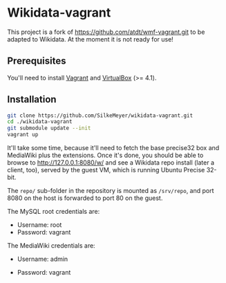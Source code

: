 Wikidata-vagrant
===========

This project is a fork of https://github.com/atdt/wmf-vagrant.git to be adapted to Wikidata. At the moment it is not ready for use!

## Prerequisites ##

You'll need to install [Vagrant][0] and [VirtualBox][1] (>= 4.1).

## Installation ##

```bash
git clone https://github.com/SilkeMeyer/wikidata-vagrant.git
cd ./wikidata-vagrant
git submodule update --init
vagrant up
```

It'll take some time, because it'll need to fetch the base precise32 box and MediaWiki plus the extensions. Once it's done, you should be able to browse to
http://127.0.0.1:8080/w/ and see a Wikidata repo install (later a client, too), served by the guest VM, which is running Ubuntu Precise 32-bit.

The `repo/` sub-folder in the repository is mounted as `/srv/repo`,
and port 8080 on the host is forwarded to port 80 on the guest.

The MySQL root credentials are:

* Username: root
* Password: vagrant

The MediaWiki credentials are:

* Username: admin
* Password: vagrant

  [0]: http://vagrantup.com/v1/docs/getting-started/index.html
  [1]: https://www.virtualbox.org/wiki/Downloads
